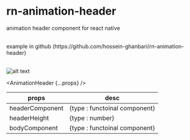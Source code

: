 # rn-animation-header

animation header component for react native

<br />
example in github (https://github.com/hossein-ghanbari/rn-animation-header)
<br />
<br />

![alt text](https://repository-images.githubusercontent.com/446707429/091c0ca6-8ae5-42ba-9ee9-69836749b2a8)


<AnimationHeader {...props} />

| props                | desc                                              |
| -------------------- | ------------------------------------------------- |
| headerComponent      | {type : functoinal component}                     |
| headerHeight         | {type : number}                                   |
| bodyComponent        | {type : functoinal component}                     |

